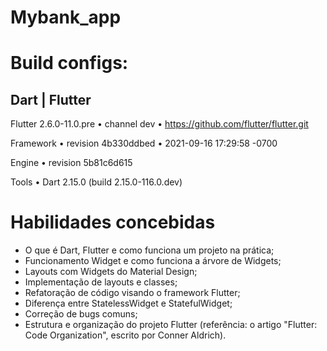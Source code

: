 # Mybank_app

# Build configs:

## Dart | Flutter

Flutter 2.6.0-11.0.pre • channel dev • https://github.com/flutter/flutter.git

Framework • revision 4b330ddbed • 2021-09-16 17:29:58 -0700

Engine • revision 5b81c6d615

Tools • Dart 2.15.0 (build 2.15.0-116.0.dev)

# Habilidades concebidas
- O que é Dart, Flutter e como funciona um projeto na prática;
- Funcionamento Widget e como funciona a árvore de Widgets;
- Layouts com Widgets do Material Design;
- Implementação de layouts e classes;
- Refatoração de código visando o framework Flutter;
- Diferença entre StatelessWidget e StatefulWidget;
- Correção de bugs comuns;
- Estrutura e organização do projeto Flutter (referência: o artigo "Flutter: Code Organization", escrito por Conner Aldrich).
